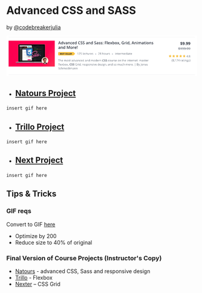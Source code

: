 # Advanced CSS and SASS

by [@codebreakerjulia](https://www.instagram.com/codebreakerjulia/)

<a href="https://www.udemy.com/advanced-css-and-sass/" target="_blank">![course](/assets/course.png)</a>

* ## [Natours Project](/Natours)

```insert gif here```

* ## [Trillo Project](/Trillo)

```insert gif here```

* ## [Next Project]()

```insert gif here```

## Tips & Tricks

### GIF reqs
Convert to GIF [here](https://ezgif.com/optimize)
* Optimize by 200
* Reduce size to 40% of original

### Final Version of Course Projects (Instructor's Copy)
* [Natours](https://natours.netlify.com/) - advanced CSS, Sass and responsive design
* [Trillo](https://trillo.netlify.com/) - Flexbox
* [Nexter](https://nexter.netlify.com/) – CSS Grid



